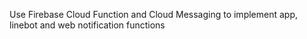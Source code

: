 Use Firebase Cloud Function and Cloud Messaging to implement app, linebot and web notification functions
